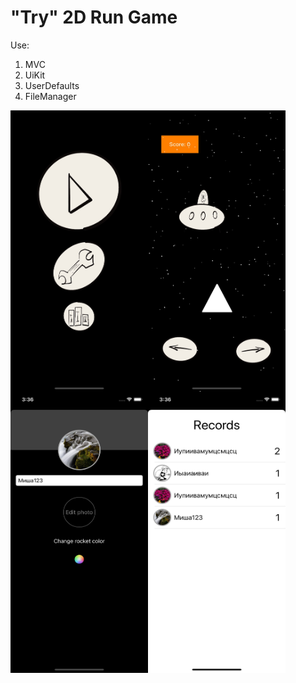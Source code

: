 # "Try" 2D Run Game  

Use:
1. MVC
2. UiKit
3. UserDefaults
4. FileManager

<div style="display: flex;">
    <img src="imagescreen/1image.jpeg" width="220" height="450">
    <img src="imagescreen/2image.jpeg" width="220" height="450">
</div>

<div style="display: flex;">
    <img src="imagescreen/3image.jpeg" width="220" height="450">
    <img src="imagescreen/4image.jpeg" width="220" height="450">
</div>
